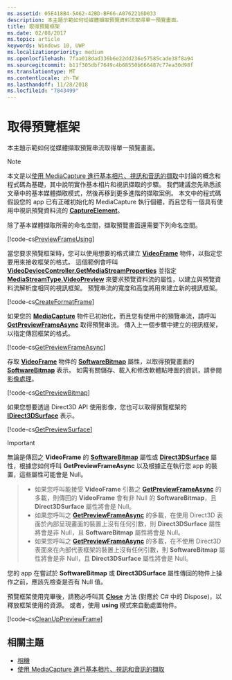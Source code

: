 ```yaml
---
ms.assetid: 05E418B4-5A62-42BD-BF66-A0762216D033
description: 本主題示範如何從媒體擷取預覽資料流取得單一預覽畫面。
title: 取得預覽框架
ms.date: 02/08/2017
ms.topic: article
keywords: Windows 10, UWP
ms.localizationpriority: medium
ms.openlocfilehash: 7faa018dad336b6e22dd236e57585cade38f8a94
ms.sourcegitcommit: b11f305dbf7649c4b68550b666487c77ea30d98f
ms.translationtype: MT
ms.contentlocale: zh-TW
ms.lasthandoff: 11/28/2018
ms.locfileid: "7843499"
---
```

# <a name="get-a-preview-frame"></a>取得預覽框架


本主題示範如何從媒體擷取預覽串流取得單一預覽畫面。

> [!NOTE] 
> 本文是以[使用 MediaCapture 進行基本相片、視訊和音訊的擷取](basic-photo-video-and-audio-capture-with-MediaCapture.md)中討論的概念和程式碼為基礎，其中說明實作基本相片和視訊擷取的步驟。 我們建議您先熟悉該文章中的基本媒體擷取模式，然後再移到更多進階的擷取案例。 本文中的程式碼假設您的 app 已有正確初始化的 MediaCapture 執行個體，而且您有一個具有使用中視訊預覽資料流的 [**CaptureElement**](https://msdn.microsoft.com/library/windows/apps/br209278)。

除了基本媒體擷取所需的命名空間，擷取預覽畫面還需要下列命名空間。

[!code-cs[PreviewFrameUsing](./code/BasicMediaCaptureWin10/cs/MainPage.xaml.cs#SnippetPreviewFrameUsing)]

當您要求預覽框架時，您可以使用想要的格式建立 [**VideoFrame**](https://msdn.microsoft.com/library/windows/apps/dn930917) 物件，以指定您要用來接收框架的格式。 這個範例會呼叫 [**VideoDeviceController.GetMediaStreamProperties**](https://msdn.microsoft.com/library/windows/apps/br211995) 並指定 [**MediaStreamType.VideoPreview**](https://msdn.microsoft.com/library/windows/apps/br226640) 來要求預覽資料流的屬性，以建立與預覽資料流解析度相同的視訊框架。 預覽串流的寬度和高度將用來建立新的視訊框架。

[!code-cs[CreateFormatFrame](./code/BasicMediaCaptureWin10/cs/MainPage.xaml.cs#SnippetCreateFormatFrame)]

如果您的 [**MediaCapture**](https://msdn.microsoft.com/library/windows/apps/br241124) 物件已初始化，而且您有使用中的預覽串流，請呼叫 [**GetPreviewFrameAsync**](https://msdn.microsoft.com/library/windows/apps/dn926711) 取得預覽串流。 傳入上一個步驟中建立的視訊框架，以指定傳回框架的格式。

[!code-cs[GetPreviewFrameAsync](./code/BasicMediaCaptureWin10/cs/MainPage.xaml.cs#SnippetGetPreviewFrameAsync)]

存取 [**VideoFrame**](https://msdn.microsoft.com/library/windows/apps/dn930917) 物件的 [**SoftwareBitmap**](https://msdn.microsoft.com/library/windows/apps/dn930926) 屬性，以取得預覽畫面的 [**SoftwareBitmap**](https://msdn.microsoft.com/library/windows/apps/dn887358) 表示。 如需有關儲存、載入和修改軟體點陣圖的資訊，請參閱[影像處理](imaging.md)。

[!code-cs[GetPreviewBitmap](./code/BasicMediaCaptureWin10/cs/MainPage.xaml.cs#SnippetGetPreviewBitmap)]

如果您想要透過 Direct3D API 使用影像，您也可以取得預覽框架的 [**IDirect3DSurface**](https://msdn.microsoft.com/library/windows/apps/dn965505) 表示。

[!code-cs[GetPreviewSurface](./code/BasicMediaCaptureWin10/cs/MainPage.xaml.cs#SnippetGetPreviewSurface)]

> [!IMPORTANT]
> 無論是傳回之 **VideoFrame** 的 [**SoftwareBitmap**](https://msdn.microsoft.com/library/windows/apps/dn930926) 屬性或 [**Direct3DSurface**](https://msdn.microsoft.com/library/windows/apps/dn930920) 屬性，根據您如何呼叫 **GetPreviewFrameAsync** 以及根據正在執行您 app 的裝置，這些屬性可能會是 Null。

> - 如果您呼叫能接受 **VideoFrame** 引數之 [**GetPreviewFrameAsync**](https://msdn.microsoft.com/library/windows/apps/dn926713) 的多載，則傳回的 **VideoFrame** 會有非 Null 的 **SoftwareBitmap**，且 **Direct3DSurface** 屬性將會是 Null。
> - 如果您呼叫之 [**GetPreviewFrameAsync**](https://msdn.microsoft.com/library/windows/apps/dn926712) 的多載，在使用 Direct3D 表面於內部呈現畫面的裝置上沒有任何引數，則 **Direct3DSurface** 屬性將會是非 Null，且 **SoftwareBitmap** 屬性將會是 Null。
> - 如果您呼叫之 [**GetPreviewFrameAsync**](https://msdn.microsoft.com/library/windows/apps/dn926712) 的多載，在不使用 Direct3D 表面來在內部代表框架的裝置上沒有任何引數，則 **SoftwareBitmap** 屬性將會是非 Null，且 **Direct3DSurface** 屬性將會是 Null。

您的 app 在嘗試於 **SoftwareBitmap** 或 **Direct3DSurface** 屬性傳回的物件上操作之前，應該先檢查是否有 Null 值。

預覽框架使用完畢後，請務必呼叫其 [**Close**](https://msdn.microsoft.com/library/windows/apps/dn930918) 方法 (對應於 C# 中的 Dispose)，以釋放框架使用的資源。 或者，使用 **using** 模式來自動處置物件。

[!code-cs[CleanUpPreviewFrame](./code/BasicMediaCaptureWin10/cs/MainPage.xaml.cs#SnippetCleanUpPreviewFrame)]

## <a name="related-topics"></a>相關主題

* [相機](camera.md)
* [使用 MediaCapture 進行基本相片、視訊和音訊的擷取](basic-photo-video-and-audio-capture-with-MediaCapture.md)
 

 





